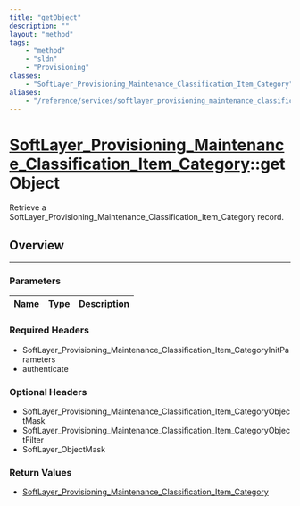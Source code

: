 ```yaml
---
title: "getObject"
description: ""
layout: "method"
tags:
    - "method"
    - "sldn"
    - "Provisioning"
classes:
    - "SoftLayer_Provisioning_Maintenance_Classification_Item_Category"
aliases:
    - "/reference/services/softlayer_provisioning_maintenance_classification_item_category/getObject"
---
```

# [SoftLayer_Provisioning_Maintenance_Classification_Item_Category](/reference/services/SoftLayer_Provisioning_Maintenance_Classification_Item_Category)::getObject

Retrieve a SoftLayer_Provisioning_Maintenance_Classification_Item_Category record.


## Overview 


-----

### Parameters 
|Name | Type | Description |
| --- | --- | --- |


### Required Headers
* SoftLayer_Provisioning_Maintenance_Classification_Item_CategoryInitParameters
* authenticate


### Optional Headers
* SoftLayer_Provisioning_Maintenance_Classification_Item_CategoryObjectMask
* SoftLayer_Provisioning_Maintenance_Classification_Item_CategoryObjectFilter
* SoftLayer_ObjectMask

### Return Values
* <a href='/reference/datatypes/SoftLayer_Provisioning_Maintenance_Classification_Item_Category'>SoftLayer_Provisioning_Maintenance_Classification_Item_Category </a>




